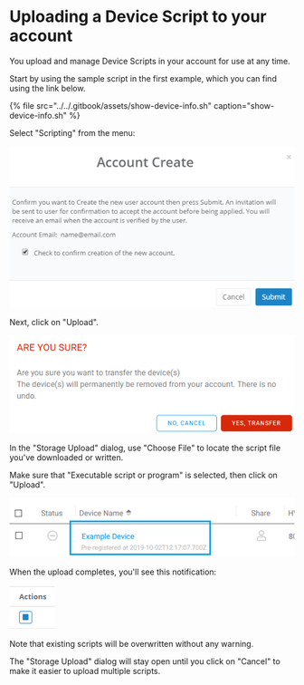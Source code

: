# Uploading a Device Script to your account

You upload and manage Device Scripts in your account for use at any time.

Start by using the sample script in the first example, which you can find using the link below.

{% file src="../../.gitbook/assets/show-device-info.sh" caption="show-device-info.sh" %}

Select "Scripting" from the menu:

![](../../.gitbook/assets/image%20%28153%29.png)

Next, click on "Upload".

![](../../.gitbook/assets/image%20%2883%29.png)

In the "Storage Upload" dialog, use "Choose File" to locate the script file you've downloaded or written.

Make sure that "Executable script or program" is selected, then click on "Upload".

![](../../.gitbook/assets/image%20%28123%29.png)

When the upload completes, you'll see this notification:

![](../../.gitbook/assets/image%20%2819%29.png)

Note that existing scripts will be overwritten without any warning.

The "Storage Upload" dialog will stay open until you click on "Cancel" to make it easier to upload multiple scripts.

